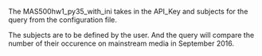 The MAS500hw1_py35_with_ini takes in the API_Key and subjects for the query from the configuration file.

The subjects are to be defined by the user. And the query will compare the number of their occurence on mainstream media in September 2016.
